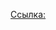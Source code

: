 [Ссылка:](http://modgames.net/load/1/da_gejmplej/madd_gift_guide_rukovodstvo_podarkov_ot_madd/68-1-0-22946)

